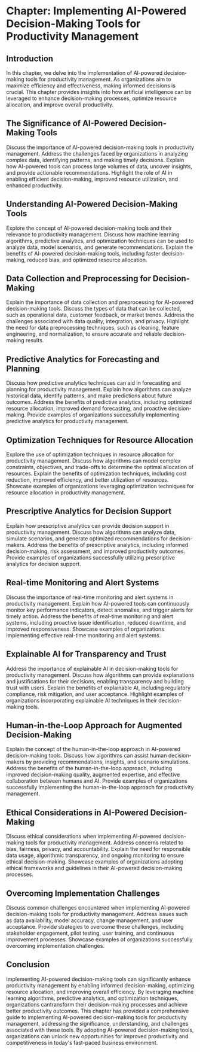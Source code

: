 Chapter: Implementing AI-Powered Decision-Making Tools for Productivity Management
==================================================================================

Introduction
------------

In this chapter, we delve into the implementation of AI-powered decision-making tools for productivity management. As organizations aim to maximize efficiency and effectiveness, making informed decisions is crucial. This chapter provides insights into how artificial intelligence can be leveraged to enhance decision-making processes, optimize resource allocation, and improve overall productivity.

The Significance of AI-Powered Decision-Making Tools
----------------------------------------------------

Discuss the importance of AI-powered decision-making tools in productivity management. Address the challenges faced by organizations in analyzing complex data, identifying patterns, and making timely decisions. Explain how AI-powered tools can process large volumes of data, uncover insights, and provide actionable recommendations. Highlight the role of AI in enabling efficient decision-making, improved resource utilization, and enhanced productivity.

Understanding AI-Powered Decision-Making Tools
----------------------------------------------

Explore the concept of AI-powered decision-making tools and their relevance to productivity management. Discuss how machine learning algorithms, predictive analytics, and optimization techniques can be used to analyze data, model scenarios, and generate recommendations. Explain the benefits of AI-powered decision-making tools, including faster decision-making, reduced bias, and optimized resource allocation.

Data Collection and Preprocessing for Decision-Making
-----------------------------------------------------

Explain the importance of data collection and preprocessing for AI-powered decision-making tools. Discuss the types of data that can be collected, such as operational data, customer feedback, or market trends. Address the challenges associated with data quality, integration, and privacy. Highlight the need for data preprocessing techniques, such as cleaning, feature engineering, and normalization, to ensure accurate and reliable decision-making results.

Predictive Analytics for Forecasting and Planning
-------------------------------------------------

Discuss how predictive analytics techniques can aid in forecasting and planning for productivity management. Explain how algorithms can analyze historical data, identify patterns, and make predictions about future outcomes. Address the benefits of predictive analytics, including optimized resource allocation, improved demand forecasting, and proactive decision-making. Provide examples of organizations successfully implementing predictive analytics for productivity management.

Optimization Techniques for Resource Allocation
-----------------------------------------------

Explore the use of optimization techniques in resource allocation for productivity management. Discuss how algorithms can model complex constraints, objectives, and trade-offs to determine the optimal allocation of resources. Explain the benefits of optimization techniques, including cost reduction, improved efficiency, and better utilization of resources. Showcase examples of organizations leveraging optimization techniques for resource allocation in productivity management.

Prescriptive Analytics for Decision Support
-------------------------------------------

Explain how prescriptive analytics can provide decision support in productivity management. Discuss how algorithms can analyze data, simulate scenarios, and generate optimized recommendations for decision-makers. Address the benefits of prescriptive analytics, including informed decision-making, risk assessment, and improved productivity outcomes. Provide examples of organizations successfully utilizing prescriptive analytics for decision support.

Real-time Monitoring and Alert Systems
--------------------------------------

Discuss the importance of real-time monitoring and alert systems in productivity management. Explain how AI-powered tools can continuously monitor key performance indicators, detect anomalies, and trigger alerts for timely action. Address the benefits of real-time monitoring and alert systems, including proactive issue identification, reduced downtime, and improved responsiveness. Showcase examples of organizations implementing effective real-time monitoring and alert systems.

Explainable AI for Transparency and Trust
-----------------------------------------

Address the importance of explainable AI in decision-making tools for productivity management. Discuss how algorithms can provide explanations and justifications for their decisions, enabling transparency and building trust with users. Explain the benefits of explainable AI, including regulatory compliance, risk mitigation, and user acceptance. Highlight examples of organizations incorporating explainable AI techniques in their decision-making tools.

Human-in-the-Loop Approach for Augmented Decision-Making
--------------------------------------------------------

Explain the concept of the human-in-the-loop approach in AI-powered decision-making tools. Discuss how algorithms can assist human decision-makers by providing recommendations, insights, and scenario simulations. Address the benefits of the human-in-the-loop approach, including improved decision-making quality, augmented expertise, and effective collaboration between humans and AI. Provide examples of organizations successfully implementing the human-in-the-loop approach for productivity management.

Ethical Considerations in AI-Powered Decision-Making
----------------------------------------------------

Discuss ethical considerations when implementing AI-powered decision-making tools for productivity management. Address concerns related to bias, fairness, privacy, and accountability. Explain the need for responsible data usage, algorithmic transparency, and ongoing monitoring to ensure ethical decision-making. Showcase examples of organizations adopting ethical frameworks and guidelines in their AI-powered decision-making processes.

Overcoming Implementation Challenges
------------------------------------

Discuss common challenges encountered when implementing AI-powered decision-making tools for productivity management. Address issues such as data availability, model accuracy, change management, and user acceptance. Provide strategies to overcome these challenges, including stakeholder engagement, pilot testing, user training, and continuous improvement processes. Showcase examples of organizations successfully overcoming implementation challenges.

Conclusion
----------

Implementing AI-powered decision-making tools can significantly enhance productivity management by enabling informed decision-making, optimizing resource allocation, and improving overall efficiency. By leveraging machine learning algorithms, predictive analytics, and optimization techniques, organizations cantransform their decision-making processes and achieve better productivity outcomes. This chapter has provided a comprehensive guide to implementing AI-powered decision-making tools for productivity management, addressing the significance, understanding, and challenges associated with these tools. By adopting AI-powered decision-making tools, organizations can unlock new opportunities for improved productivity and competitiveness in today's fast-paced business environment.
